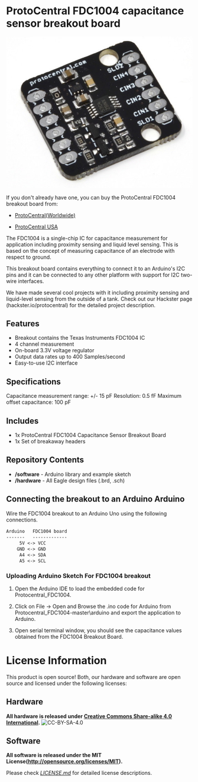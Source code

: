 ProtoCentral FDC1004 capacitance sensor breakout board
================================
![FDC1004 Breakout](images/fdc1004_brk.jpg)  

If you don't already have one, you can buy the ProtoCentral FDC1004 breakout board from:

* [ProtoCentral(Worldwide)](https://www.protocentral.com/gasliquid/1082-fdc1004-capacitance-converter-breakout-board-0642078949616.html)

* [ProtoCentral USA](https://protocentral.us/breakout-boards/9-prototypical-fdc1004-capacitance-sensor-breakout-board.html)

The FDC1004 is a single-chip IC for capacitance measurement for application including proximity sensing and liquid level sensing. This is based on the concept of measuring capacitance of an electrode with respect to ground.

This breakout board contains everything to connect it to an Arduino's I2C pins and it can be connected to any other platform with support for I2C two-wire interfaces.

We have made several cool projects with it including proximity sensing and liquid-level sensing from the outside of a tank. Check out our Hackster page (hackster.io/protocentral) for the detailed project description.

## Features

* Breakout contains the Texas Instruments FDC1004 IC
* 4 channel measurement
* On-board 3.3V voltage regulator
* Output data rates up to 400 Samples/second
* Easy-to-use I2C interface

## Specifications
Capacitance measurement range: +/- 15 pF
Resolution: 0.5 fF
Maximum offset capacitance: 100 pF

## Includes
* 1x ProtoCentral FDC1004 Capacitance Sensor Breakout Board
* 1x Set of breakaway headers

## Repository Contents

* **/software** - Arduino library and example sketch
* **/hardware** - All Eagle design files (.brd, .sch)

## Connecting the breakout to an Arduino Arduino

Wire the FDC1004 breakout to an Arduino Uno using the following connections.


    Arduino   FDC1004 board
    -------   -------------
         5V <-> VCC
        GND <-> GND
         A4 <-> SDA
         A5 <-> SCL

###  Uploading Arduino Sketch For FDC1004 breakout

1. Open the Arduino IDE to load the embedded code for Protocentral_FDC1004.

2. Click on File -> Open and Browse the .ino code for Arduino from Protocentral_FDC1004-master\arduino and export the application to Arduino.

3.  Open serial terminal window, you should see the capacitance values obtained from the FDC1004 Breakout Board.

License Information
===================
This product is open source! Both, our hardware and software are open source and licensed under the following licenses:

Hardware
---------
**All hardware is released under [Creative Commons Share-alike 4.0 International](http://creativecommons.org/licenses/by-sa/4.0/).**
![CC-BY-SA-4.0](https://i.creativecommons.org/l/by-sa/4.0/88x31.png)

Software
--------
**All software is released under the MIT License(http://opensource.org/licenses/MIT).**

Please check [*LICENSE.md*](LICENSE.md) for detailed license descriptions.
